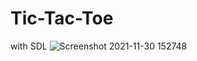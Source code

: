 # Tic-Tac-Toe
with SDL
![Screenshot 2021-11-30 152748](https://user-images.githubusercontent.com/89668631/144065706-c45d59d5-d22d-4815-9b45-0041de1ddd6b.png)
